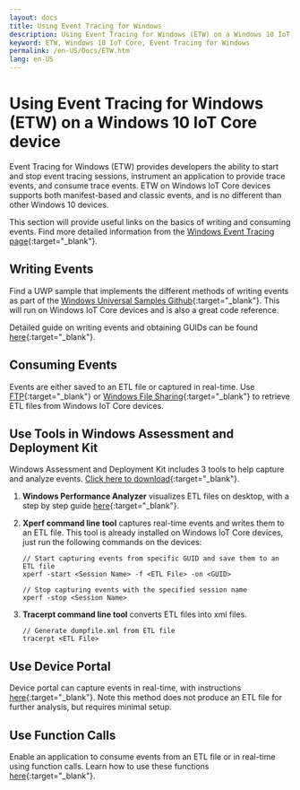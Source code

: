 ```yaml
---
layout: docs
title: Using Event Tracing for Windows
description: Using Event Tracing for Windows (ETW) on a Windows 10 IoT Core device
keyword: ETW, Windows 10 IoT Core, Event Tracing for Windows
permalink: /en-US/Docs/ETW.htm
lang: en-US
---
```


# Using Event Tracing for Windows (ETW) on a Windows 10 IoT Core device

Event Tracing for Windows (ETW) provides developers the ability to start and stop event tracing sessions, instrument an application to provide trace events, and consume trace events.
ETW on Windows IoT Core devices supports both manifest-based and classic events, and is no different than other Windows 10 devices. 

This section will provide useful links on the basics of writing and consuming events. Find more detailed information from the [Windows Event Tracing page](https://msdn.microsoft.com/library/windows/desktop/bb968803(v=vs.85).aspx){:target="_blank"}.

## Writing Events

Find a UWP sample that implements the different methods of writing events as part of the [Windows Universal Samples Github](https://github.com/Microsoft/Windows-universal-samples/tree/master/Samples/Logging){:target="_blank"}.
This will run on Windows IoT Core devices and is also a great code reference.

Detailed guide on writing events and obtaining GUIDs can be found [here](https://msdn.microsoft.com/library/windows/desktop/aa364161(v=vs.85).aspx){:target="_blank"}.

## Consuming Events

Events are either saved to an ETL file or captured in real-time.
Use [FTP]({{site.baseurl}}/{{page.lang}}/Docs/FTP.htm){:target="_blank"} or [Windows File Sharing]({{site.baseurl}}/{{page.lang}}/Docs/WindowsFileSharing.htm){:target="_blank"} to retrieve ETL files from Windows IoT Core devices.

## Use Tools in Windows Assessment and Deployment Kit

Windows Assessment and Deployment Kit includes 3 tools to help capture and analyze events. [Click here to download](http://go.microsoft.com/fwlink/p/?LinkId=526740){:target="_blank"}.


1. **Windows Performance Analyzer** visualizes ETL files on desktop, with a step by step guide [here](https://msdn.microsoft.com/library/windows/hardware/dn927319(v=vs.85).aspx){:target="_blank"}.

2. **Xperf command line tool** captures real-time events and writes them to an ETL file.
    This tool is already installed on Windows IoT Core devices, just run the following commands on the devices:
    
    ```
    // Start capturing events from specific GUID and save them to an ETL file
    xperf -start <Session Name> -f <ETL File> -on <GUID>

    // Stop capturing events with the specified session name
    xperf -stop <Session Name>
    ```

3. **Tracerpt command line tool** converts ETL files into xml files.

    ```
    // Generate dumpfile.xml from ETL file
    tracerpt <ETL File>
    ```

## Use Device Portal

Device portal can capture events in real-time, with instructions [here](https://msdn.microsoft.com/windows/uwp/debug-test-perf/device-portal){:target="_blank"}.
Note this method does not produce an ETL file for further analysis, but requires minimal setup.

## Use Function Calls

Enable an application to consume events from an ETL file or in real-time using function calls.
Learn how to use these functions [here](https://msdn.microsoft.com/library/windows/desktop/aa363692(v=vs.85).aspx){:target="_blank"}.
